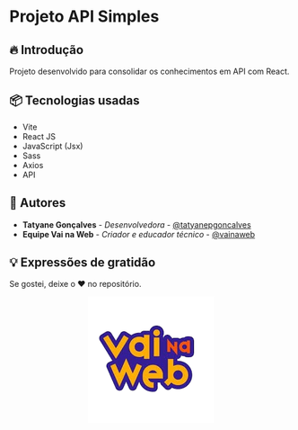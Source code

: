# Projeto API Simples
## 🔥 Introdução
Projeto desenvolvido para consolidar os conhecimentos em API com React.


## 📦 Tecnologias usadas
- Vite
- React JS
- JavaScript (Jsx)
- Sass
- Axios
- API

## 👷 Autores
- **Tatyane Gonçalves** - *Desenvolvedora* - [@tatyanepgoncalves](https://github.com/tatyanepgoncalves)
- **Equipe Vai na Web** - *Criador e educador técnico* - [@vainaweb](https://www.instagram.com/vainaweb/)

## 💡 Expressões de gratidão
Se gostei, deixe o ❤️ no repositório.

<div align="center"> 
  <img src="./public/logo-VnW.png" alt="Logo Vai na Web" />
</div>